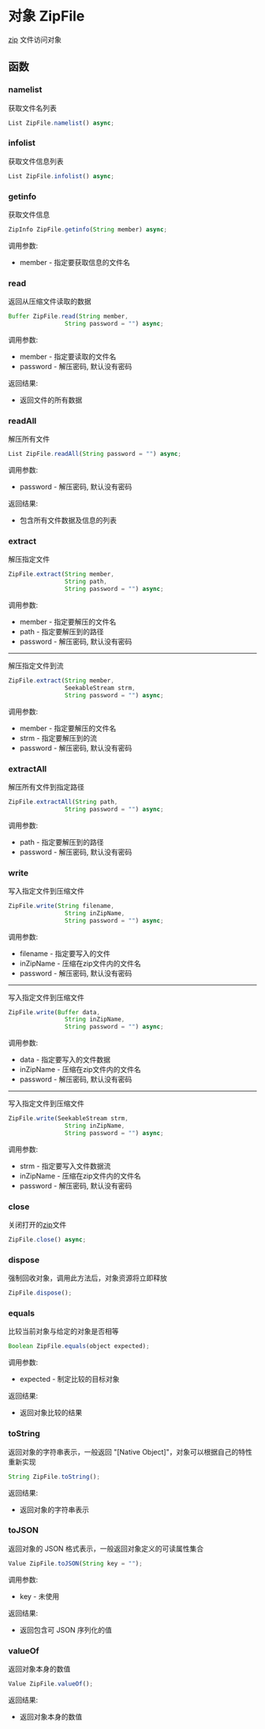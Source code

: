 # 对象 ZipFile
[zip](../../module/ifs/zip.md) 文件访问对象

## 函数
        
### namelist
获取文件名列表
```JavaScript
List ZipFile.namelist() async;
```

### infolist
获取文件信息列表
```JavaScript
List ZipFile.infolist() async;
```

### getinfo
获取文件信息
```JavaScript
ZipInfo ZipFile.getinfo(String member) async;
```

调用参数:
* member - 指定要获取信息的文件名

### read
返回从压缩文件读取的数据
```JavaScript
Buffer ZipFile.read(String member,
                String password = "") async;
```

调用参数:
* member - 指定要读取的文件名
* password - 解压密码, 默认没有密码

返回结果:
* 返回文件的所有数据

### readAll
解压所有文件
```JavaScript
List ZipFile.readAll(String password = "") async;
```

调用参数:
* password - 解压密码, 默认没有密码

返回结果:
* 包含所有文件数据及信息的列表

### extract
解压指定文件
```JavaScript
ZipFile.extract(String member,
                String path,
                String password = "") async;
```

调用参数:
* member - 指定要解压的文件名
* path - 指定要解压到的路径
* password - 解压密码, 默认没有密码

--------------------------
解压指定文件到流
```JavaScript
ZipFile.extract(String member,
                SeekableStream strm,
                String password = "") async;
```

调用参数:
* member - 指定要解压的文件名
* strm - 指定要解压到的流
* password - 解压密码, 默认没有密码

### extractAll
解压所有文件到指定路径
```JavaScript
ZipFile.extractAll(String path,
                String password = "") async;
```

调用参数:
* path - 指定要解压到的路径
* password - 解压密码, 默认没有密码

### write
写入指定文件到压缩文件
```JavaScript
ZipFile.write(String filename,
                String inZipName,
                String password = "") async;
```

调用参数:
* filename - 指定要写入的文件
* inZipName - 压缩在zip文件内的文件名
* password - 解压密码, 默认没有密码

--------------------------
写入指定文件到压缩文件
```JavaScript
ZipFile.write(Buffer data,
                String inZipName,
                String password = "") async;
```

调用参数:
* data - 指定要写入的文件数据
* inZipName - 压缩在zip文件内的文件名
* password - 解压密码, 默认没有密码

--------------------------
写入指定文件到压缩文件
```JavaScript
ZipFile.write(SeekableStream strm,
                String inZipName,
                String password = "") async;
```

调用参数:
* strm - 指定要写入文件数据流
* inZipName - 压缩在zip文件内的文件名
* password - 解压密码, 默认没有密码

### close
关闭打开的[zip](../../module/ifs/zip.md)文件
```JavaScript
ZipFile.close() async;
```

### dispose
强制回收对象，调用此方法后，对象资源将立即释放
```JavaScript
ZipFile.dispose();
```

### equals
比较当前对象与给定的对象是否相等
```JavaScript
Boolean ZipFile.equals(object expected);
```

调用参数:
* expected - 制定比较的目标对象

返回结果:
* 返回对象比较的结果

### toString
返回对象的字符串表示，一般返回 "[Native Object]"，对象可以根据自己的特性重新实现
```JavaScript
String ZipFile.toString();
```

返回结果:
* 返回对象的字符串表示

### toJSON
返回对象的 JSON 格式表示，一般返回对象定义的可读属性集合
```JavaScript
Value ZipFile.toJSON(String key = "");
```

调用参数:
* key - 未使用

返回结果:
* 返回包含可 JSON 序列化的值

### valueOf
返回对象本身的数值
```JavaScript
Value ZipFile.valueOf();
```

返回结果:
* 返回对象本身的数值

